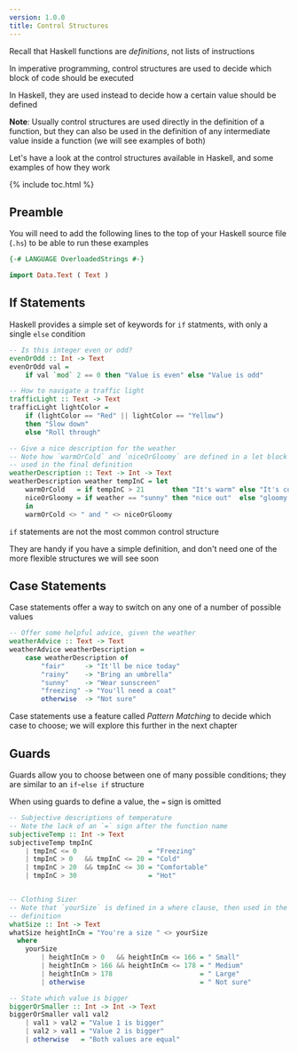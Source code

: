 ```yaml
---
version: 1.0.0
title: Control Structures
---
```


Recall that Haskell functions are *definitions*, not lists of instructions

In imperative programming, control structures are used to decide which block of
code should be executed

In Haskell, they are used instead to decide how a certain value should be
defined

__Note__: Usually control structures are used directly in the definition of a 
function, but they can also be used in the definition of any intermediate
value inside a function (we will see examples of both)

Let's have a look at the control structures available in Haskell, and some
examples of how they work

{% include toc.html %}

## Preamble

You will need to add the following lines to the top of your Haskell source 
file (`.hs`) to be able to run these examples

```haskell
{-# LANGUAGE OverloadedStrings #-}

import Data.Text ( Text )
```

## If Statements

Haskell provides a simple set of keywords for `if` statments, with only a 
single `else` condition

```haskell
-- Is this integer even or odd?
evenOrOdd :: Int -> Text
evenOrOdd val = 
    if val `mod` 2 == 0 then "Value is even" else "Value is odd"

-- How to navigate a traffic light
trafficLight :: Text -> Text
trafficLight lightColor = 
    if (lightColor == "Red" || lightColor == "Yellow")
    then "Slow down"
    else "Roll through"

-- Give a nice description for the weather
-- Note how `warmOrCold` and `niceOrGloomy` are defined in a let block then 
-- used in the final definition
weatherDescription :: Text -> Int -> Text
weatherDescription weather tempInC = let
    warmOrCold   = if tempInC > 21       then "It's warm" else "It's cold"
    niceOrGloomy = if weather == "sunny" then "nice out"  else "gloomy out"
    in
    warmOrCold <> " and " <> niceOrGloomy
```

`if` statements are not the most common control structure 

They are handy if you have a simple definition, and don't need one of the more
flexible structures we will see soon

## Case Statements

Case statements offer a way to switch on any one of a number of possible values

```haskell
-- Offer some helpful advice, given the weather
weatherAdvice :: Text -> Text
weatherAdvice weatherDescription = 
    case weatherDescription of
        "fair"     -> "It'll be nice today"
        "rainy"    -> "Bring an umbrella"
        "sunny"    -> "Wear sunscreen"
        "freezing" -> "You'll need a coat"
        otherwise  -> "Not sure"
```

Case statements use a feature called *Pattern Matching* to decide which case to
choose; we will explore this further in the next chapter

## Guards

Guards allow you to choose between one of many possible conditions; they are
similar to an `if`-`else if` structure

When using guards to define a value, the `=` sign is omitted

```haskell
-- Subjective descriptions of temperature
-- Note the lack of an `=` sign after the function name
subjectiveTemp :: Int -> Text
subjectiveTemp tmpInC
    | tmpInC <= 0                  = "Freezing"
    | tmpInC > 0   && tmpInC <= 20 = "Cold"
    | tmpInC > 20  && tmpInC <= 30 = "Comfortable"
    | tmpInC > 30                  = "Hot"


-- Clothing Sizer
-- Note that `yourSize` is defined in a where clause, then used in the
-- definition
whatSize :: Int -> Text
whatSize heightInCm = "You're a size " <> yourSize
  where
    yourSize
        | heightInCm > 0   && heightInCm <= 166 = " Small"
        | heightInCm > 166 && heightInCm <= 178 = " Medium"
        | heightInCm > 178                      = " Large"
        | otherwise                             = " Not sure"

-- State which value is bigger
biggerOrSmaller :: Int -> Int -> Text
biggerOrSmaller val1 val2
    | val1 > val2 = "Value 1 is bigger"
    | val2 > val1 = "Value 2 is bigger"
    | otherwise   = "Both values are equal"
```


